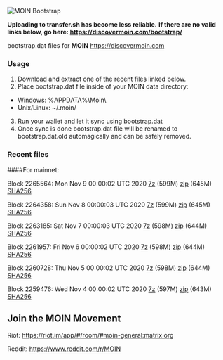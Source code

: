 ![MOIN Bootstrap](https://i.imgur.com/KjM1jMp.jpg)

**Uploading to transfer.sh has become less reliable.**
**If there are no valid links below, go here: https://discovermoin.com/bootstrap/**

bootstrap.dat files for **MOIN** https://discovermoin.com

### Usage

1. Download and extract one of the recent files linked below.
2. Place bootstrap.dat file inside of your MOIN data directory:
 - Windows: %APPDATA%\Moin\
 - Unix/Linux: ~/.moin/
3. Run your wallet and let it sync using bootstrap.dat
4. Once sync is done bootstrap.dat file will be renamed to bootstrap.dat.old automagically and can be safely removed.


### Recent files

####For mainnet:

Block 2265564: Mon Nov  9 00:00:02 UTC 2020 [7z]() (599M) [zip]() (645M) [SHA256]()

Block 2264358: Sun Nov  8 00:00:03 UTC 2020 [7z]() (599M) [zip]() (645M) [SHA256]()

Block 2263185: Sat Nov  7 00:00:03 UTC 2020 [7z]() (598M) [zip]() (644M) [SHA256]()

Block 2261957: Fri Nov  6 00:00:02 UTC 2020 [7z]() (598M) [zip]() (644M) [SHA256]()

Block 2260728: Thu Nov  5 00:00:02 UTC 2020 [7z]() (598M) [zip]() (644M) [SHA256]()

Block 2259476: Wed Nov  4 00:00:02 UTC 2020 [7z]() (597M) [zip]() (643M) [SHA256]()

## Join the MOIN Movement

Riot: https://riot.im/app/#/room/#moin-general:matrix.org

Reddit: https://www.reddit.com/r/MOIN

